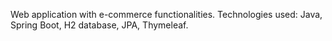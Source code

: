 Web application with e-commerce functionalities.
Technologies used: Java,
Spring Boot, 
H2 database,
JPA,
Thymeleaf.
